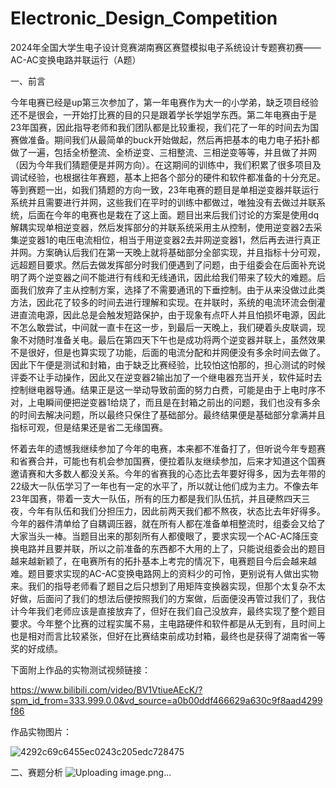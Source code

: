 # Electronic_Design_Competition
2024年全国大学生电子设计竞赛湖南赛区赛暨模拟电子系统设计专题赛初赛——AC-AC变换电路并联运行（A题）

一、前言

今年电赛已经是up第三次参加了，第一年电赛作为大一的小学弟，缺乏项目经验还不是很会，一开始打比赛的目的只是跟着学长学姐学东西。第二年电赛由于是23年国赛，因此指导老师和我们团队都是比较重视，我们花了一年的时间去为国赛做准备。期间我们从最简单的buck开始做起，然后再把基本的电力电子拓扑都做了一遍，包括全桥整流、全桥逆变、三相整流、三相逆变等等，并且做了并网（因为今年我们猜题便是并网方向）。在这期间的训练中，我们积累了很多项目及调试经验，也根据往年赛题，基本上把各个部分的硬件和软件都准备的十分充足。等到赛题一出，如我们猜题的方向一致，23年电赛的题目是单相逆变器并联运行系统并且需要进行并网，这些我们在平时的训练中都做过，唯独没有去做过并联系统，后面在今年的电赛也是栽在了这上面。题目出来后我们讨论的方案是使用dq解耦实现单相逆变器，然后发挥部分的并联系统采用主从控制，使用逆变器2去采集逆变器1的电压电流相位，相当于用逆变器2去并网逆变器1，然后再去进行真正并网。方案确认后我们在第一天晚上就将基础部分全部实现，并且指标十分可观，远超题目要求。然后去做发挥部分时我们便遇到了问题，由于组委会在后面补充说明了两个逆变器之间不能进行有线和无线通讯，因此给我们带来了较大的难题。后面我们放弃了主从控制方案，选择了不需要通讯的下垂控制。由于从来没做过此类方法，因此花了较多的时间去进行理解和实现。在并联时，系统的电流环流会倒灌进直流电源，因此总是会触发短路保护，由于现象有点吓人并且怕损坏电源，因此不怎么敢尝试，中间就一直卡在这一步，到最后一天晚上，我们硬着头皮联调，现象不对随时准备关电。最后在第四天下午也是成功将两个逆变器并联上，虽然效果不是很好，但是也算实现了功能，后面的电流分配和并网便没有多余时间去做了。因此下午便是测试和封箱，由于缺乏比赛经验，比较怕这怕那的，担心测试的时候评委不让手动操作，因此又在逆变器2输出加了一个继电器充当开关，软件延时去控制继电器导通。结果正是这一举动导致前面的努力白费，可能是由于上电时序不对，上电瞬间便把逆变器1给烧了，而且是在封箱之前出的问题，我们也没有多余的时间去解决问题，所以最终只保住了基础部分。最终结果便是基础部分拿满并且指标可观，但是结果还是省二无缘国赛。
  
怀着去年的遗憾我继续参加了今年的电赛，本来都不准备打了，但听说今年专题赛和省赛合并，可能也有机会参加国赛，便拉着队友继续参加，后来才知道这个国赛邀请赛和大多数人都没关系。今年的省赛我的心态比去年要好得多，因为去年带的22级大一队伍学习了一年也有一定的水平了，所以就让他们成为主力。不像去年23年国赛，带着一支大一队伍，所有的压力都是我们队伍抗，并且硬熬四天三夜，今年有队伍和我们分担压力，因此前两天我们都不熬夜，状态比去年好得多。今年的器件清单给了自耦调压器，就在所有人都在准备单相整流时，组委会又给了大家当头一棒。当题目出来的那刻所有人都傻眼了，要求实现一个AC-AC降压变换电路并且要并联，所以之前准备的东西都不大用的上了，只能说组委会出的题目越来越新颖了，在电赛所有的拓扑基本上考完的情况下，电赛题目今后会越来越难。题目要求实现的AC-AC变换电路网上的资料少的可怜，更别说有人做出实物来。我们的指导老师看了题目之后只想到了用矩阵变换器实现，但那个太复杂不太好做，后面问了我们的想法后便按照我们的方案做，后面便没再管过我们了，我估计今年我们老师应该是直接放弃了，但好在我们自己没放弃，最终实现了整个题目要求。今年整个比赛的过程实属不易，主电路硬件和软件都是从无到有，且时间上也是相对而言比较紧张，但好在比赛结束前成功封箱，最终也是获得了湖南省一等奖的好成绩。

下面附上作品的实物测试视频链接：

https://www.bilibili.com/video/BV1VtiueAEcK/?spm_id_from=333.999.0.0&vd_source=a0b00ddf466629a630c9f8aad4299f86

作品实物图片：

![4292c69c6455ec0243c205edc728475](https://github.com/user-attachments/assets/36f55c76-fea2-476e-906f-5be6fc68b310)

二、赛题分析
![Uploading image.png…]()

